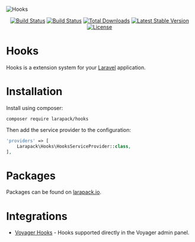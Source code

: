 ![Hooks](https://raw.githubusercontent.com/larapack/hooks/master/resources/logo.png)

<p align="center">
<a href="https://travis-ci.org/larapack/hooks"><img src="https://travis-ci.org/larapack/hooks.svg?branch=master" alt="Build Status"></a>
<a href="https://styleci.io/repos/76883435/shield?style=flat"><img src="https://styleci.io/repos/76883435/shield?style=flat" alt="Build Status"></a>
<a href="https://packagist.org/packages/larapack/hooks"><img src="https://poser.pugx.org/larapack/hooks/downloads.svg?format=flat" alt="Total Downloads"></a>
<a href="https://packagist.org/packages/larapack/hooks"><img src="https://poser.pugx.org/larapack/hooks/v/stable.svg?format=flat" alt="Latest Stable Version"></a>
<a href="https://packagist.org/packages/larapack/hooks"><img src="https://poser.pugx.org/larapack/hooks/license.svg?format=flat" alt="License"></a>
</p>



# Hooks

Hooks is a extension system for your [Laravel](https://laravel.com) application.

# Installation

Install using composer:

```
composer require larapack/hooks
```

Then add the service provider to the configuration:
```php
'providers' => [
    Larapack\Hooks\HooksServiceProvider::class,
],
```

# Packages

Packages can be found on [larapack.io](https://larapack.io).

# Integrations

- [Voyager Hooks](https://github.com/larapack/voyager-hooks) - Hooks supported directly in the Voyager admin panel.
